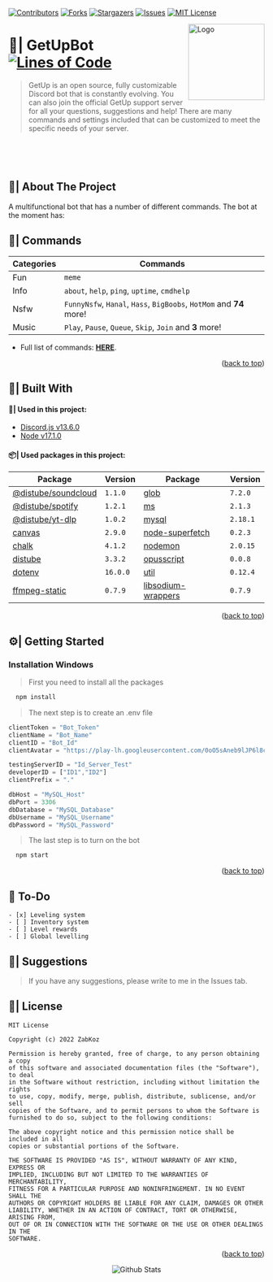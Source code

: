 <div id="top"></div>

[![Contributors][contributors-shield]][contributors-url]
[![Forks][forks-shield]][forks-url]
[![Stargazers][stars-shield]][stars-url]
[![Issues][issues-shield]][issues-url]
[![MIT License][license-shield]][license-url]

<a href="https://github.com/ZabKoz/GetUpBot">
  <img src="assets/images/logo/logo.gif" align="right" alt="Logo" width="150" height="150">
</a>

# 🤖| GetUpBot [![Lines of Code](https://sonarcloud.io/api/project_badges/measure?project=ZabKoz_GetUpBot&metric=ncloc)](https://sonarcloud.io/dashboard?id=ZabKoz_GetUpBot)

> GetUp is an open source, fully customizable Discord bot that is constantly evolving. You can also join the official GetUp support server for all your questions, suggestions and help! There are many commands and settings included that can be customized to meet the specific needs of your server.

<br><br><br>

<!-- ABOUT THE PROJECT -->
## 📑| About The Project

A multifunctional bot that has a number of different commands. The bot at the moment has:

## 💬| Commands
|	Categories	| Commands
|---------------|-----------------|
| Fun	|	`meme`	|
| Info	|	`about`, `help`, `ping`, `uptime`, `cmdhelp`	|
| Nsfw	|	`FunnyNsfw`, `Hanal`, `Hass`, `BigBoobs`, `HotMom` and **74** more!	|
| Music	|	`Play`, `Pause`, `Queue`, `Skip`, `Join` and **3** more!	|
* Full list of commands: [**HERE**](https://github.com/ZabKoz/GetUpBot/blob/master/COMMANDS.md).

<p align="right">(<a href="#top">back to top</a>)</p>

## 🔗| Built With

#### 🔰| Used in this project:

* [Discord.js v13.6.0](https://discord.js.org/)
* [Node v17.1.0](https://nodejs.org/en/)

#### 📦| Used packages in this project:
|	Package	| Version |	Package	| Version
|---------------|-----------------|---------------|-----------------|
| [@distube/soundcloud](https://www.npmjs.com/package/@distube/soundcloud)	|	`1.1.0`	| [glob](https://www.npmjs.com/package/glob)	                           |	`7.2.0`	|
| [@distube/spotify](https://www.npmjs.com/package/@distube/spotify)	      |	`1.2.1`	| [ms](https://www.npmjs.com/package/ms)	                               |	`2.1.3`	|
| [@distube/yt-dlp](https://www.npmjs.com/package/@distube/youtube-dl)	    |	`1.0.2`	| [mysql](https://www.npmjs.com/package/mysql)	                         |	`2.18.1`|
| [canvas](https://www.npmjs.com/package/canvas)	                          |	`2.9.0`	| [node-superfetch](https://www.npmjs.com/package/node-superfetch)	     |	`0.2.3`	|
| [chalk](https://www.npmjs.com/package/chalk)	                            |	`4.1.2`	| [nodemon](https://www.npmjs.com/package/nodemon)	                     |	`2.0.15`|
| [distube](https://www.npmjs.com/package/distube)	                        |	`3.3.2`	| [opusscript](https://www.npmjs.com/package/opusscript)	               |	`0.0.8`	|
| [dotenv](https://www.npmjs.com/package/dotenv)	                          |	`16.0.0`| [util](https://www.npmjs.com/package/util)	                           |	`0.12.4`|
| [ffmpeg-static](https://www.npmjs.com/package/ffmpeg-static)	            |	`0.7.9`	| [libsodium-wrappers](https://www.npmjs.com/package/libsodium-wrappers) |	`0.7.9`|

<p align="right">(<a href="#top">back to top</a>)</p>

<!-- Getting Started THE PROJECT -->
## ⚙| Getting Started
### Installation Windows

> First you need to install all the packages

```bash
  npm install
```
> The next step is to create an .env file

```js
clientToken = "Bot_Token"
clientName = "Bot_Name"
clientID = "Bot_Id"
clientAvatar = "https://play-lh.googleusercontent.com/0oO5sAneb9lJP6l8c6DH4aj6f85qNpplQVHmPmbbBxAukDnlO7DarDW0b-kEIHa8SQ"

testingServerID = "Id_Server_Test"
developerID = ["ID1","ID2"]
clientPrefix = "."

dbHost = "MySQL_Host"
dbPort = 3306
dbDatabase = "MySQL_Database"
dbUsername = "MySQL_Username"
dbPassword = "MySQL_Password"
```

> The last step is to turn on the bot

```bash
  npm start
```
<p align="right">(<a href="#top">back to top</a>)</p>

<!-- TO-Do -->
## 📝 To-Do
```
- [x] Leveling system
- [ ] Inventory system
- [ ] Level rewards
- [ ] Global levelling
```

<!-- Suggestions -->
## 💬| Suggestions
> If you have any suggestions, please write to me in the Issues tab.

<!-- LICENSE -->

## 📄| License

```
MIT License

Copyright (c) 2022 ZabKoz

Permission is hereby granted, free of charge, to any person obtaining a copy
of this software and associated documentation files (the "Software"), to deal
in the Software without restriction, including without limitation the rights
to use, copy, modify, merge, publish, distribute, sublicense, and/or sell
copies of the Software, and to permit persons to whom the Software is
furnished to do so, subject to the following conditions:

The above copyright notice and this permission notice shall be included in all
copies or substantial portions of the Software.

THE SOFTWARE IS PROVIDED "AS IS", WITHOUT WARRANTY OF ANY KIND, EXPRESS OR
IMPLIED, INCLUDING BUT NOT LIMITED TO THE WARRANTIES OF MERCHANTABILITY,
FITNESS FOR A PARTICULAR PURPOSE AND NONINFRINGEMENT. IN NO EVENT SHALL THE
AUTHORS OR COPYRIGHT HOLDERS BE LIABLE FOR ANY CLAIM, DAMAGES OR OTHER
LIABILITY, WHETHER IN AN ACTION OF CONTRACT, TORT OR OTHERWISE, ARISING FROM,
OUT OF OR IN CONNECTION WITH THE SOFTWARE OR THE USE OR OTHER DEALINGS IN THE
SOFTWARE.
```

<p align="right">(<a href="#top">back to top</a>)</p>

<p align="center">
<img src="https://raw.githubusercontent.com/bornmay/bornmay/Update/svg/Bottom.svg" alt="Github Stats"></p>

[contributors-shield]: https://img.shields.io/github/contributors/ZabKoz/GetUpBot.svg?style=for-the-badge
[contributors-url]: https://github.com/ZabKoz/GetUpBot/graphs/contributors
[forks-shield]: https://img.shields.io/github/forks/ZabKoz/GetUpBot.svg?style=for-the-badge
[forks-url]: https://github.com/ZabKoz/GetUpBot/network/members
[stars-shield]: https://img.shields.io/github/stars/ZabKoz/GetUpBot.svg?style=for-the-badge
[stars-url]: https://github.com/ZabKoz/GetUpBot/stargazers
[issues-shield]: https://img.shields.io/github/issues/ZabKoz/GetUpBot.svg?style=for-the-badge
[issues-url]: https://github.com/ZabKoz/GetUpBot/issues
[license-shield]: https://img.shields.io/github/license/ZabKoz/GetUpBot.svg?style=for-the-badge
[license-url]: https://github.com/ZabKoz/GetUpBot/blob/master/LICENSE.txt
